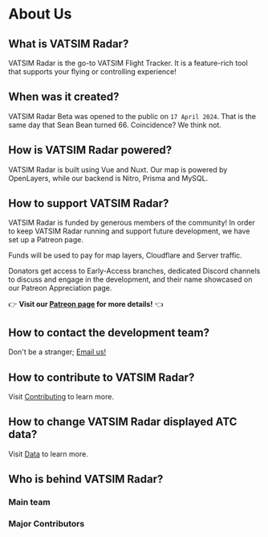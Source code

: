 # About Us

## What is VATSIM Radar?

VATSIM Radar is the go-to VATSIM Flight Tracker. It is a feature-rich tool that supports your flying or controlling experience!

## When was it created?

VATSIM Radar Beta was opened to the public on `17 April 2024`. That is the same day that Sean Bean turned 66. Coincidence? We think not.

## How is VATSIM Radar powered?

VATSIM Radar is built using Vue and Nuxt.
Our map is powered by OpenLayers, while our backend is Nitro, Prisma and MySQL. 

## How to support VATSIM Radar?
VATSIM Radar is funded by generous members of the community!
In order to keep VATSIM Radar running and support future development, we have set up a Patreon page. 

Funds will be used to pay for map layers, Cloudflare and Server traffic.

Donators get access to Early-Access branches, dedicated Discord channels to discuss and engage in the development, and their name showcased on our Patreon Appreciation page.

:point_right: **Visit our [Patreon page](https://vatsim-radar.com/support-us) for more details!** :point_left:

## How to contact the development team?

Don't be a stranger; [Email us!](mailto:dan@vatsim-radar.com)

## How to contribute to VATSIM Radar?

Visit [Contributing](/contributing/) to learn more.

## How to change VATSIM Radar displayed ATC data?

Visit [Data](/contributing/data) to learn more.

## Who is behind VATSIM Radar?

<script setup>
import { VPTeamMembers } from 'vitepress/theme'

const members = [
  {
    avatar: 'https://avatars.githubusercontent.com/u/10450717?v=4',
    name: 'Danila Rodichkin',
    title: 'Founder',
    links: [
      { icon: 'github', link: 'https://github.com/daniluk4000' }
    ]
  },
    {
    avatar: '/people/xenia.jpg',
    name: 'Xenia',
    title: 'Lead Designer',
    links: [
      { icon: 'behance', link: 'https://www.behance.net/renelvah' }
    ]
  },
];

const contributors = [
  {
    avatar: '/people/serega.jpg',
    name: 'Sergey Lukashenko',
    title: 'DevOps',
    desc: 'Set up and hosted whole infrastructure of VATSIM Radar for a long time',
    },
    {
    avatar: '/logo.svg',
    name: 'Ivan Buev',
    title: 'Developer',
    desc: 'Created basis for tracks system',
  },
{
    avatar: 'https://avatars.githubusercontent.com/u/79384776?v=4',
    name: 'Mats Edvin Aarø',
    title: 'VATSIM Asst. VP Supervisors. Nurse and programming novice. An *extremely* cool guy.',
    desc: 'Made most of aircraft icons',
links: [
      { icon: 'github', link: 'https://github.com/DotWallop' }
    ]
  },
{
    avatar: '/logo.svg',
    name: 'Felix',
    title: 'Developer',
    desc: 'Developed VATGlasses integration and other things',
links: [
      { icon: 'github', link: 'https://github.com/FX5F' }
    ]
  },
{
    avatar: '/logo.svg',
    name: 'Noah Elijah Till',
    title: 'Developer',
    desc: 'Developed ATC Bookings and other things',
links: [
      { icon: 'github', link: 'https://github.com/MindCollaps' }
    ]
  },
]
</script>

### Main team

<VPTeamMembers size="medium" :members="members" />

### Major Contributors

<VPTeamMembers size="small" :members="contributors" />
